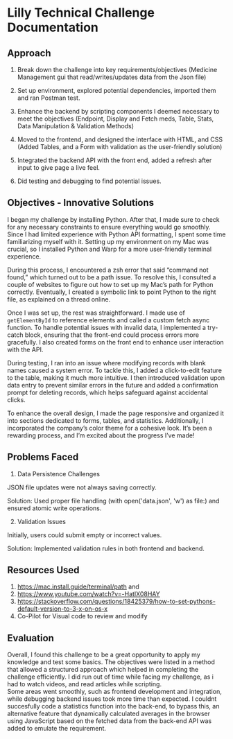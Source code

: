 # Lilly Technical Challenge Documentation

## Approach
1) Break down the challenge into key requirements/objectives (Medicine Management gui that read/writes/updates data from the Json file) 

2) Set up environment, explored potential dependencies, imported them and ran Postman test.

3) Enhance the backend by scripting components I deemed necessary to meet the objectives (Endpoint, Display and Fetch meds, Table, Stats, Data Manipulation & Validation Methods) 
 
4) Moved to the frontend, and designed the interface with HTML, and CSS (Added Tables, and a Form with validation as the user-friendly solution)

5) Integrated the backend API with the front end, added a refresh after input to give page a live feel.

6) Did testing and debugging to find potential issues.



## Objectives - Innovative Solutions
I began my challenge by installing Python. After that, I made sure to check for any necessary constraints to ensure everything would go smoothly. Since I had limited experience with Python API formatting, I spent some time familiarizing myself with it. Setting up my environment on my Mac was crucial, so I installed Python and Warp for a more user-friendly terminal experience.

During this process, I encountered a zsh error that said “command not found,” which turned out to be a path issue. To resolve this, I consulted a couple of websites to figure out how to set up my Mac’s path for Python correctly. Eventually, I created a symbolic link to point Python to the right file, as explained on a thread online.

Once I was set up, the rest was straightforward. I made use of `getElementById` to reference elements and called a custom fetch async function. To handle potential issues with invalid data, I implemented a try-catch block, ensuring that the front-end could process errors more gracefully. I also created forms on the front end to enhance user interaction with the API.

During testing, I ran into an issue where modifying records with blank names caused a system error. To tackle this, I added a click-to-edit feature to the table, making it much more intuitive. I then introduced validation upon data entry to prevent similar errors in the future and added a confirmation prompt for deleting records, which helps safeguard against accidental clicks.

To enhance the overall design, I made the page responsive and organized it into sections dedicated to forms, tables, and statistics. Additionally, I incorporated the company’s color theme for a cohesive look. It’s been a rewarding process, and I’m excited about the progress I’ve made!


## Problems Faced
1) Data Persistence Challenges

JSON file updates were not always saving correctly.

Solution: Used proper file handling (with open('data.json', 'w') as file:) and ensured atomic write operations.

2) Validation Issues

Initially, users could submit empty or incorrect values.

Solution: Implemented validation rules in both frontend and backend.

## Resources Used
1) https://mac.install.guide/terminal/path and 
2) https://www.youtube.com/watch?v=-HatIX08HAY
3) https://stackoverflow.com/questions/18425379/how-to-set-pythons-default-version-to-3-x-on-os-x
4) Co-Pilot for Visual code to review and modify

## Evaluation
Overall, I found this challenge to be a great opportunity to apply my knowledge and test some basics. The objectives were listed  in a method that allowed a structured approach which helped in completing the challenge efficiently.
I did run out of time while facing my challenge, as i had to watch videos, and read articles while scripting.  
Some areas went smoothly, such as frontend development and  integration, while debugging backend issues took more time than expected.
I couldnt succesfully code a statistics function into the back-end, to bypass this, an alternative feature that dynamically calculated averages in the browser using JavaScript based on the fetched data from the back-end API was added to emulate the requirement.